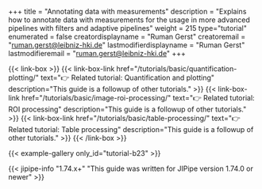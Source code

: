 +++
title = "Annotating data with measurements"
description = "Explains how to annotate data with measurements for the usage in more advanced pipelines with filters and adaptive pipelines"
weight = 215
type="tutorial"
enumerated = false
creatordisplayname = "Ruman Gerst"
creatoremail = "ruman.gerst@leibniz-hki.de"
lastmodifierdisplayname = "Ruman Gerst"
lastmodifieremail = "ruman.gerst@leibniz-hki.de"
+++

{{< link-box >}}
    {{< link-box-link href="/tutorials/basic/quantification-plotting/" text="👉 Related tutorial: Quantification and plotting" description="This guide is a followup of other tutorials." >}}
    {{< link-box-link href="/tutorials/basic/image-roi-processing/" text="👉 Related tutorial: ROI processing" description="This guide is a followup of other tutorials." >}}
    {{< link-box-link href="/tutorials/basic/table-processing/" text="👉 Related tutorial: Table processing" description="This guide is a followup of other tutorials." >}}
{{< /link-box >}}

{{< example-gallery only_id="tutorial-b23" >}}

{{< jipipe-info "1.74.x+" "This guide was written for JIPipe version 1.74.0 or newer" >}}